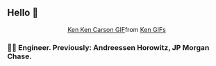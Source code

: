 ## Hello 👋

<div align="center">
  <div class="tenor-gif-embed" data-postid="27394134" data-share-method="host" data-aspect-ratio="1.33333" data-width="100%"><a href="https://tenor.com/view/ken-ken-carson-freestyle2-ken-music-video-ken-carson-freestyle2-gif-27394134">Ken Ken Carson GIF</a>from <a href="https://tenor.com/search/ken-gifs">Ken GIFs</a></div>
  <script type="text/javascript" async src="https://tenor.com/embed.js"></script>
</div>

### 👨‍💻 Engineer. Previously: Andreessen Horowitz, JP Morgan Chase.